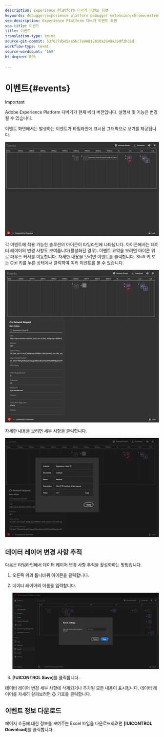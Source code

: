 ```yaml
---
description: Experience Platform 디버거 이벤트 화면
keywords: debugger;experience platform debugger extension;chrome;extension;events;dtm;target
seo-description: Experience Platform 디버거 이벤트 화면
seo-title: 이벤트
title: 이벤트
translation-type: tm+mt
source-git-commit: 53f027d5a5ae56c7a8e812b10a2649a38df3b31d
workflow-type: tm+mt
source-wordcount: '169'
ht-degree: 89%

---
```



# 이벤트{#events}

>[!IMPORTANT]
>
>Adobe Experience Platform 디버거가 현재 베타 버전입니다. 설명서 및 기능은 변경될 수 있습니다.

이벤트 화면에서는 발생하는 이벤트가 타임라인에 표시된 그래픽으로 보기를 제공됩니다.

![](assets/events.jpg)

각 이벤트에 적용 가능한 솔루션의 아이콘이 타임라인에 나타납니다. 아이콘에서는 데이터 레이어의 변경 사항도 보여줍니다(활성화된 경우). 이벤트 요약을 보려면 아이콘 위로 마우스 커서를 이동합니다. 자세한 내용을 보려면 이벤트를 클릭합니다. Shift 키 또는 Ctrl 키를 누른 상태에서 클릭하여 여러 이벤트를 볼 수 있습니다.

![](assets/events-details.jpg)

자세한 내용을 보려면 세부 사항을 클릭합니다.

![](assets/events-details-more.jpg)

## 데이터 레이어 변경 사항 추적

다음은 타임라인에서 데이터 레이어 변경 사항 추적을 활성화하는 방법입니다.

1. 오른쪽 위의 톱니바퀴 아이콘을 클릭합니다.
1. 데이터 레이어의 이름을 입력합니다.

   ![](assets/event-datalayer.jpg)

1. **[!UICONTROL Save]**&#x200B;를 클릭합니다.

데이터 레이어 변경 세부 사항에 삭제되거나 추가된 모든 내용이 표시됩니다. 데이터 레이어를 자세히 살펴보려면 **{}** 기호를 클릭합니다.

## 이벤트 정보 다운로드

페이지 호출에 대한 정보를 보여주는 Excel 파일을 다운로드하려면 **[!UICONTROL Download]**&#x200B;를 클릭합니다.
